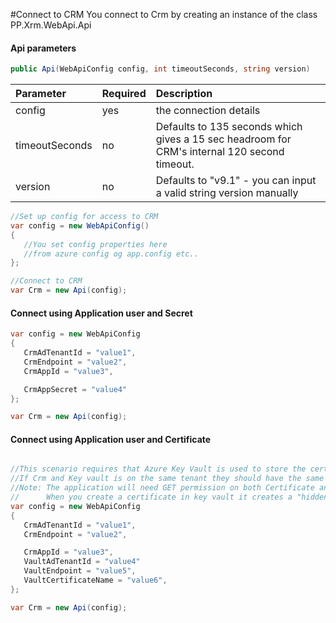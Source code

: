 #Connect to CRM
You connect to Crm by creating an instance of the class PP.Xrm.WebApi.Api

#### Api parameters
```csharp
public Api(WebApiConfig config, int timeoutSeconds, string version)
```

| Parameter | Required | Description |
|:-|:-|:-|
|config|yes|the connection details|
|timeoutSeconds|no|Defaults to 135 seconds which gives a 15 sec headroom for CRM's internal 120 second timeout.|
|version|no|Defaults to "v9.1" - you can input a valid string version manually|


```csharp
//Set up config for access to CRM
var config = new WebApiConfig()
{
   //You set config properties here
   //from azure config og app.config etc..
};

//Connect to CRM
var Crm = new Api(config);
```



#### Connect using Application user and Secret
```csharp
var config = new WebApiConfig
{
   CrmAdTenantId = "value1",
   CrmEndpoint = "value2",
   CrmAppId = "value3",

   CrmAppSecret = "value4"
};

var Crm = new Api(config);
```



#### Connect using Application user and Certificate
```csharp

//This scenario requires that Azure Key Vault is used to store the certificate.
//If Crm and Key vault is on the same tenant they should have the same TenantId.
//Note: The application will need GET permission on both Certificate and Secrets in KEY Vault for this.
//      When you create a certificate in key vault it creates a "hidden" secret as well as the certificate.
var config = new WebApiConfig
{
   CrmAdTenantId = "value1",
   CrmEndpoint = "value2",

   CrmAppId = "value3",    
   VaultAdTenantId = "value4"
   VaultEndpoint = "value5",
   VaultCertificateName = "value6",
};

var Crm = new Api(config);
```
